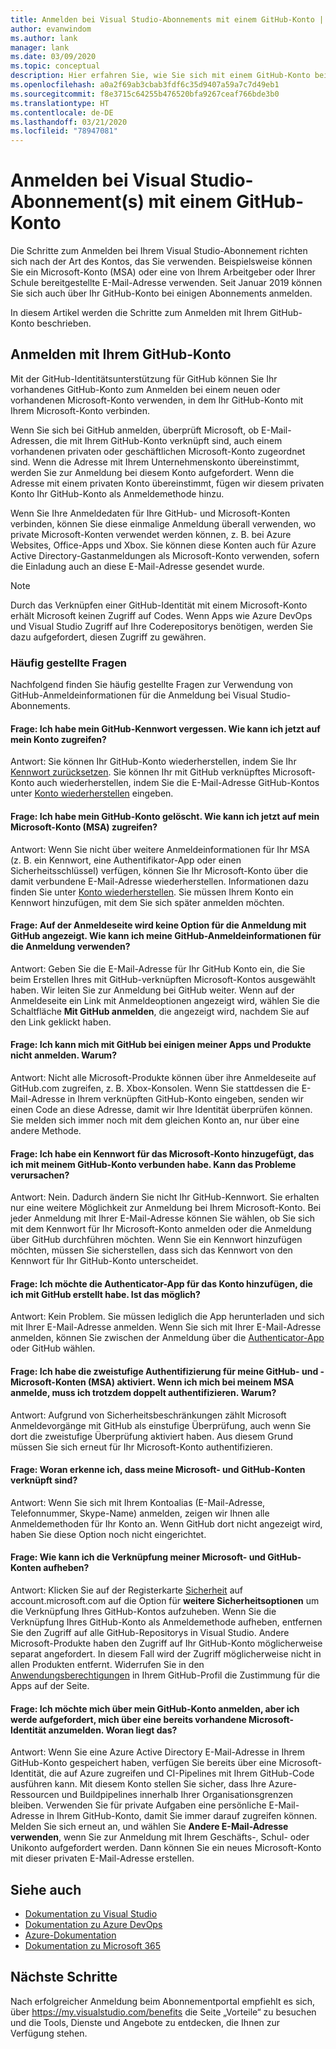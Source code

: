 ```yaml
---
title: Anmelden bei Visual Studio-Abonnements mit einem GitHub-Konto | Microsoft-Dokumentation
author: evanwindom
ms.author: lank
manager: lank
ms.date: 03/09/2020
ms.topic: conceptual
description: Hier erfahren Sie, wie Sie sich mit einem GitHub-Konto bei Ihrem/Ihren Visual Studio-Abonnement(s) anmelden.
ms.openlocfilehash: a0a2f69ab3cbab3fdf6c35d9407a59a7c7d49eb1
ms.sourcegitcommit: f8e3715c64255b476520bfa9267ceaf766bde3b0
ms.translationtype: HT
ms.contentlocale: de-DE
ms.lasthandoff: 03/21/2020
ms.locfileid: "78947081"
---
```

# <a name="signing-in-to-visual-studio-subscriptions-with-your-github-account"></a>Anmelden bei Visual Studio-Abonnement(s) mit einem GitHub-Konto 

Die Schritte zum Anmelden bei Ihrem Visual Studio-Abonnement richten sich nach der Art des Kontos, das Sie verwenden. Beispielsweise können Sie ein Microsoft-Konto (MSA) oder eine von Ihrem Arbeitgeber oder Ihrer Schule bereitgestellte E-Mail-Adresse verwenden. Seit Januar 2019 können Sie sich auch über Ihr GitHub-Konto bei einigen Abonnements anmelden. 

In diesem Artikel werden die Schritte zum Anmelden mit Ihrem GitHub-Konto beschrieben.

## <a name="signing-in-with-your-github-account"></a>Anmelden mit Ihrem GitHub-Konto

Mit der GitHub-Identitätsunterstützung für GitHub können Sie Ihr vorhandenes GitHub-Konto zum Anmelden bei einem neuen oder vorhandenen Microsoft-Konto verwenden, in dem Ihr GitHub-Konto mit Ihrem Microsoft-Konto verbinden. 

Wenn Sie sich bei GitHub anmelden, überprüft Microsoft, ob E-Mail-Adressen, die mit Ihrem GitHub-Konto verknüpft sind, auch einem vorhandenen privaten oder geschäftlichen Microsoft-Konto zugeordnet sind. Wenn die Adresse mit Ihrem Unternehmenskonto übereinstimmt, werden Sie zur Anmeldung bei diesem Konto aufgefordert. Wenn die Adresse mit einem privaten Konto übereinstimmt, fügen wir diesem privaten Konto Ihr GitHub-Konto als Anmeldemethode hinzu.

Wenn Sie Ihre Anmeldedaten für Ihre GitHub- und Microsoft-Konten verbinden, können Sie diese einmalige Anmeldung überall verwenden, wo private Microsoft-Konten verwendet werden können, z. B. bei Azure Websites, Office-Apps und Xbox. Sie können diese Konten auch für Azure Active Directory-Gastanmeldungen als Microsoft-Konto verwenden, sofern die Einladung auch an diese E-Mail-Adresse gesendet wurde.

> [!NOTE]
> Durch das Verknüpfen einer GitHub-Identität mit einem Microsoft-Konto erhält Microsoft keinen Zugriff auf Codes. Wenn Apps wie Azure DevOps und Visual Studio Zugriff auf Ihre Coderepositorys benötigen, werden Sie dazu aufgefordert, diesen Zugriff zu gewähren. 

### <a name="frequently-asked-questions"></a>Häufig gestellte Fragen
Nachfolgend finden Sie häufig gestellte Fragen zur Verwendung von GitHub-Anmeldeinformationen für die Anmeldung bei Visual Studio-Abonnements.

#### <a name="q-i-forgot-my-github-password--how-can-i-access-my-account-now"></a>Frage: Ich habe mein GitHub-Kennwort vergessen.  Wie kann ich jetzt auf mein Konto zugreifen?
Antwort:  Sie können Ihr GitHub-Konto wiederherstellen, indem Sie Ihr [Kennwort zurücksetzen](https://github.com/password_reset). Sie können Ihr mit GitHub verknüpftes Microsoft-Konto auch wiederherstellen, indem Sie die E-Mail-Adresse GitHub-Kontos unter [Konto wiederherstellen](https://account.live.com/password/reset) eingeben.

#### <a name="q-i-deleted-my-github-account--how-can-i-access-my-microsoft-account-msa-now"></a>Frage: Ich habe mein GitHub-Konto gelöscht.  Wie kann ich jetzt auf mein Microsoft-Konto (MSA) zugreifen?
Antwort: Wenn Sie nicht über weitere Anmeldeinformationen für Ihr MSA (z. B. ein Kennwort, eine Authentifikator-App oder einen Sicherheitsschlüssel) verfügen, können Sie Ihr Microsoft-Konto über die damit verbundene E-Mail-Adresse wiederherstellen. Informationen dazu finden Sie unter [Konto wiederherstellen](https://account.live.com/password/reset). Sie müssen Ihrem Konto ein Kennwort hinzufügen, mit dem Sie sich später anmelden möchten. 

#### <a name="q-theres-no-sign-in-with-github-option-on-the-sign-in-page--how-can-i-use-my-github-credentials-to-sign-in"></a>Frage: Auf der Anmeldeseite wird keine Option für die Anmeldung mit GitHub angezeigt.  Wie kann ich meine GitHub-Anmeldeinformationen für die Anmeldung verwenden?
Antwort:  Geben Sie die E-Mail-Adresse für Ihr GitHub Konto ein, die Sie beim Erstellen Ihres mit GitHub-verknüpften Microsoft-Kontos ausgewählt haben. Wir leiten Sie zur Anmeldung bei GitHub weiter. Wenn auf der Anmeldeseite ein Link mit Anmeldeoptionen angezeigt wird, wählen Sie die Schaltfläche **Mit GitHub anmelden**, die angezeigt wird, nachdem Sie auf den Link geklickt haben. 

#### <a name="q-i-cant-sign-in-to-some-of-my-apps-and-products-with-github--why"></a>Frage: Ich kann mich mit GitHub bei einigen meiner Apps und Produkte nicht anmelden.  Warum?
Antwort:  Nicht alle Microsoft-Produkte können über ihre Anmeldeseite auf GitHub.com zugreifen, z. B. Xbox-Konsolen. Wenn Sie stattdessen die E-Mail-Adresse in Ihrem verknüpften GitHub-Konto eingeben, senden wir einen Code an diese Adresse, damit wir Ihre Identität überprüfen können. Sie melden sich immer noch mit dem gleichen Konto an, nur über eine andere Methode. 

#### <a name="q--ive-added-a-password-to-the-microsoft-account-i-have-linked-to-my-github-account--will-that-cause-a-problem"></a>Frage:  Ich habe ein Kennwort für das Microsoft-Konto hinzugefügt, das ich mit meinem GitHub-Konto verbunden habe.  Kann das Probleme verursachen?
Antwort:  Nein. Dadurch ändern Sie nicht Ihr GitHub-Kennwort. Sie erhalten nur eine weitere Möglichkeit zur Anmeldung bei Ihrem Microsoft-Konto. Bei jeder Anmeldung mit Ihrer E-Mail-Adresse können Sie wählen, ob Sie sich mit dem Kennwort für Ihr Microsoft-Konto anmelden oder die Anmeldung über GitHub durchführen möchten. Wenn Sie ein Kennwort hinzufügen möchten, müssen Sie sicherstellen, dass sich das Kennwort von den Kennwort für Ihr GitHub-Konto unterscheidet.

#### <a name="q-i-want-to-add-the-authenticator-app-to-the-account-i-created-using-github--can-i-do-that"></a>Frage: Ich möchte die Authenticator-App für das Konto hinzufügen, die ich mit GitHub erstellt habe.  Ist das möglich?
Antwort:  Kein Problem. Sie müssen lediglich die App herunterladen und sich mit Ihrer E-Mail-Adresse anmelden. Wenn Sie sich mit Ihrer E-Mail-Adresse anmelden, können Sie zwischen der Anmeldung über die [Authenticator-App](https://www.microsoft.com/p/microsoft-authenticator/9nblgggzmcj6) oder GitHub wählen.

#### <a name="q-ive-enabled-two-factor-authentication-on-both-my-github-and-microsoft-accounts-msa-but-when-i-sign-in-to-my-msa-im-still-asked-to-authenticate-twice--why"></a>Frage: Ich habe die zweistufige Authentifizierung für meine GitHub- und -Microsoft-Konten (MSA) aktiviert. Wenn ich mich bei meinem MSA anmelde, muss ich trotzdem doppelt authentifizieren.  Warum?
Antwort: Aufgrund von Sicherheitsbeschränkungen zählt Microsoft Anmeldevorgänge mit GitHub als einstufige Überprüfung, auch wenn Sie dort die zweistufige Überprüfung aktiviert haben. Aus diesem Grund müssen Sie sich erneut für Ihr Microsoft-Konto authentifizieren. 

#### <a name="q--how-can-i-tell-if-my-microsoft-account-and-github-accounts-are-linked"></a>Frage:  Woran erkenne ich, dass meine Microsoft- und GitHub-Konten verknüpft sind?
Antwort:  Wenn Sie sich mit Ihrem Kontoalias (E-Mail-Adresse, Telefonnummer, Skype-Name) anmelden, zeigen wir Ihnen alle Anmeldemethoden für Ihr Konto an. Wenn GitHub dort nicht angezeigt wird, haben Sie diese Option noch nicht eingerichtet.

#### <a name="q--how-can-i-unlink-my-microsoft-and-github-accounts"></a>Frage:  Wie kann ich die Verknüpfung meiner Microsoft- und GitHub-Konten aufheben? 
Antwort:  Klicken Sie auf der Registerkarte [Sicherheit](https://account.microsoft.com/security) auf account.microsoft.com auf die Option für **weitere Sicherheitsoptionen** um die Verknüpfung Ihres GitHub-Kontos aufzuheben. Wenn Sie die Verknüpfung Ihres GitHub-Konto als Anmeldemethode aufheben, entfernen Sie den Zugriff auf alle GitHub-Repositorys in Visual Studio. Andere Microsoft-Produkte haben den Zugriff auf Ihr GitHub-Konto möglicherweise separat angefordert. In diesem Fall wird der Zugriff möglicherweise nicht in allen Produkten entfernt. Widerrufen Sie in den [Anwendungsberechtigungen](https://github.com/settings/applications) in Ihrem GitHub-Profil die Zustimmung für die Apps auf der Seite.

#### <a name="q--i-try-to-use-my-github-account-to-sign-in-but-im-prompted-that-i-already-have-a-microsoft-identity-that-i-should-use-instead--whats-happening"></a>Frage:  Ich möchte mich über mein GitHub-Konto anmelden, aber ich werde aufgefordert, mich über eine bereits vorhandene Microsoft-Identität anzumelden.  Woran liegt das?
Antwort:  Wenn Sie eine Azure Active Directory E-Mail-Adresse in Ihrem GitHub-Konto gespeichert haben, verfügen Sie bereits über eine Microsoft-Identität, die auf Azure zugreifen und CI-Pipelines mit Ihrem GitHub-Code ausführen kann. Mit diesem Konto stellen Sie sicher, dass Ihre Azure-Ressourcen und Buildpipelines innerhalb Ihrer Organisationsgrenzen bleiben. Verwenden Sie für private Aufgaben eine persönliche E-Mail-Adresse in Ihrem GitHub-Konto, damit Sie immer darauf zugreifen können. Melden Sie sich erneut an, und wählen Sie **Andere E-Mail-Adresse verwenden**, wenn Sie zur Anmeldung mit Ihrem Geschäfts-, Schul- oder Unikonto aufgefordert werden. Dann können Sie ein neues Microsoft-Konto mit dieser privaten E-Mail-Adresse erstellen.

## <a name="see-also"></a>Siehe auch
- [Dokumentation zu Visual Studio](https://docs.microsoft.com/visualstudio/)
- [Dokumentation zu Azure DevOps](https://docs.microsoft.com/azure/devops/)
- [Azure-Dokumentation](https://docs.microsoft.com/azure/)
- [Dokumentation zu Microsoft 365](https://docs.microsoft.com/microsoft-365/)

## <a name="next-steps"></a>Nächste Schritte
Nach erfolgreicher Anmeldung beim Abonnementportal empfiehlt es sich, über https://my.visualstudio.com/benefits die Seite „Vorteile“ zu besuchen und die Tools, Dienste und Angebote zu entdecken, die Ihnen zur Verfügung stehen.  
